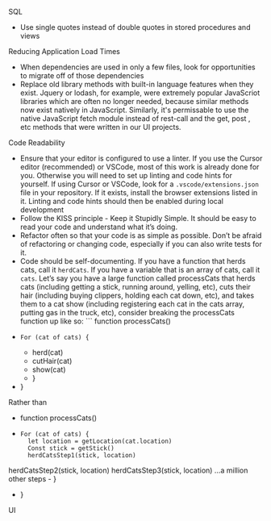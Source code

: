 SQL
- Use single quotes instead of double quotes in stored procedures and views

Reducing Application Load Times
- When dependencies are used in only a few files, look for opportunities to migrate off of those dependencies
- Replace old library methods with built-in language features when they exist. Jquery or lodash, for example, were extremely popular JavaScriot libraries which are often no longer needed, because similar methods now exist natively in JavaScript. Similarly, it's permissable to use the native JavaScript fetch module instead of rest-call and the get, post , etc methods that were written in our UI projects.

Code Readability
- Ensure that your editor is configured to use a linter. If you use the Cursor editor (recommended) or VSCode, most of this work is already done for you. Otherwise you will need to set up linting and code hints for yourself. If using Cursor or VSCode, look for a `.vscode/extensions.json` file in your repository. If it exists, install the browser extensions listed in it. Linting and code hints should then be enabled during local development
- Follow the KISS principle - Keep it Stupidly Simple. It should be easy to read your code and understand what it’s doing.
- Refactor often so that your code is as simple as possible. Don’t be afraid of refactoring or changing code, especially if you can also write tests for it.
- Code should be self-documenting. If you have a function that herds cats, call it `herdCats`. If you have a variable that is an array of cats, call it `cats`. Let’s say you have a large function called processCats that herds cats (including getting a stick, running around, yelling, etc), cuts their hair (including buying clippers, holding each cat down, etc), and takes them to a cat show (including registering each cat in the cats array, putting gas in the truck, etc), consider breaking the processCats function up like so: ``` function processCats() 
-     For (cat of cats) {
    - herd(cat)
    - cutHair(cat)
    - show(cat)
    - }
- }

Rather than 
- function processCats() 
-     For (cat of cats) {
        let location = getLocation(cat.location)
        Const stick = getStick()
        herdCatsStep1(stick, location)
 herdCatsStep2(stick, location)
 herdCatsStep3(stick, location)
…a million other steps
    - }
- }


UI
